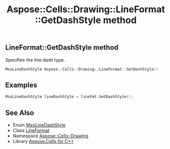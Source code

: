 ﻿---
title: Aspose::Cells::Drawing::LineFormat::GetDashStyle method
linktitle: GetDashStyle
second_title: Aspose.Cells for C++ API Reference
description: 'Aspose::Cells::Drawing::LineFormat::GetDashStyle method. Specifies the line dash type in C++.'
type: docs
weight: 900
url: /cpp/aspose.cells.drawing/lineformat/getdashstyle/
---
## LineFormat::GetDashStyle method


Specifies the line dash type.

```cpp
MsoLineDashStyle Aspose::Cells::Drawing::LineFormat::GetDashStyle()
```


## Examples


```cpp
MsoLineDashStyle lineDashStyle = lineFmt.GetDashStyle();
```

## See Also

* Enum [MsoLineDashStyle](../../msolinedashstyle/)
* Class [LineFormat](../)
* Namespace [Aspose::Cells::Drawing](../../)
* Library [Aspose.Cells for C++](../../../)
